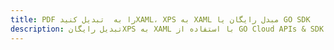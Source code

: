 ---title: PDF را به  تبدیل کنیدXAML، XPS به XAML مبدل رایگان یا GO SDKdescription: تبدیل رایگانXPS به XAML با استفاده از GO Cloud APIs & SDK همچنین اسناد PDF را در Cloud ایجاد، ویرایش و رندر کنید.---